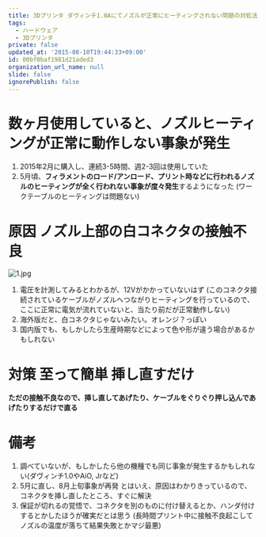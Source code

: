 ```yaml
---
title: 3Dプリンタ ダヴィンチ1.0Aにてノズルが正常にヒーティングされない問題の対処法
tags:
  - ハードウェア
  - 3Dプリンタ
private: false
updated_at: '2015-08-10T19:44:33+09:00'
id: 00bf0baf1981d21aded3
organization_url_name: null
slide: false
ignorePublish: false
---
```


# 数ヶ月使用していると、ノズルヒーティングが正常に動作しない事象が発生
1. 2015年2月に購入し、連続3-5時間、週2-3回は使用していた
2. 5月頃、**フィラメントのロード/アンロード、プリント時などに行われるノズルのヒーティングが全く行われない事象が度々発生**するようになった (ワークテーブルのヒーティングは問題ない)

# 原因 ノズル上部の白コネクタの接触不良
![1.jpg](https://qiita-image-store.s3.amazonaws.com/0/80163/9d154117-3388-baed-b2c9-e208d06807c0.jpeg)
1. 電圧を計測してみるとわかるが、12Vがかかっていないはず (このコネクタ接続されているケーブルがノズルへつながりヒーティングを行っているので、ここに正常に電気が流れていないと、当たり前だが正常動作しない)
2. 海外版だと、白コネクタじゃないみたい。オレンジ？っぽい
3. 国内版でも、もしかしたら生産時期などによって色や形が違う場合があるかもしれない

# 対策 至って簡単 挿し直すだけ
**ただの接触不良なので、挿し直してあげたり、ケーブルをぐりぐり押し込んであげたりするだけで直る**

# 備考
1. 調べていないが、もしかしたら他の機種でも同じ事象が発生するかもしれない(ダヴィンチ1.0やAiO, Jrなど)
2. 5月に直し、8月上旬事象が再発
とはいえ、原因はわかりきっているので、コネクタを挿し直したところ、すぐに解決
3. 保証が切れるの覚悟で、コネクタを別のものに付け替えるとか、ハンダ付けするとかしたほうが確実だとは思う (長時間プリント中に接触不良起こしてノズルの温度が落ちて結果失敗とかマジ最悪)
